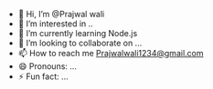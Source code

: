 - 👋 Hi, I’m @Prajwal wali
- 👀 I’m interested in ..
- 🌱 I’m currently learning Node.js
- 💞️ I’m looking to collaborate on ...
- 📫 How to reach me Prajwalwali1234@gmail.com
- 😄 Pronouns: ...
- ⚡ Fun fact: ...

<!---
Prajwalwali3/Prajwalwali3 is a ✨ special ✨ repository because its `README.md` (this file) appears on your GitHub profile.
You can click the Preview link to take a look at your changes.
--->
